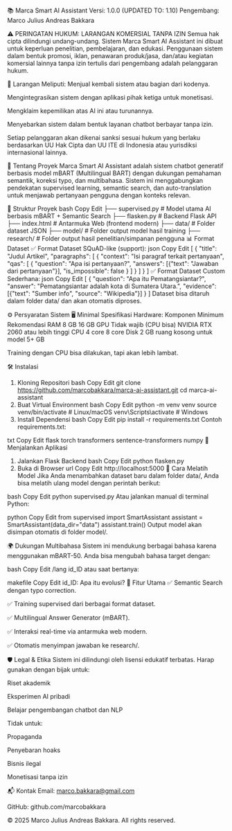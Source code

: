 📚 Marca Smart AI Assistant
Versi: 1.0.0 (UPDATED TO: 1.10)
Pengembang: Marco Julius Andreas Bakkara

⚠️ PERINGATAN HUKUM: LARANGAN KOMERSIAL TANPA IZIN
Semua hak cipta dilindungi undang-undang. Sistem Marca Smart AI Assistant ini dibuat untuk keperluan penelitian, pembelajaran, dan edukasi. Penggunaan sistem dalam bentuk promosi, iklan, penawaran produk/jasa, dan/atau kegiatan komersial lainnya tanpa izin tertulis dari pengembang adalah pelanggaran hukum.

🚫 Larangan Meliputi:
Menjual kembali sistem atau bagian dari kodenya.

Mengintegrasikan sistem dengan aplikasi pihak ketiga untuk monetisasi.

Mengklaim kepemilikan atas AI ini atau turunannya.

Menyebarkan sistem dalam bentuk layanan chatbot berbayar tanpa izin.

Setiap pelanggaran akan dikenai sanksi sesuai hukum yang berlaku berdasarkan UU Hak Cipta dan UU ITE di Indonesia atau yurisdiksi internasional lainnya.

🧠 Tentang Proyek
Marca Smart AI Assistant adalah sistem chatbot generatif berbasis model mBART (Multilingual BART) dengan dukungan pemahaman semantik, koreksi typo, dan multibahasa. Sistem ini menggabungkan pendekatan supervised learning, semantic search, dan auto-translation untuk menjawab pertanyaan pengguna dengan konteks relevan.

📂 Struktur Proyek
bash
Copy
Edit
├── supervised.py          # Model utama AI berbasis mBART + Semantic Search
├── flasken.py             # Backend Flask API
├── index.html             # Antarmuka Web (frontend modern)
├── data/                  # Folder dataset JSON
├── model/                 # Folder output model hasil training
├── research/              # Folder output hasil penelitian/simpanan pengguna
📊 Format Dataset
✅ Format Dataset SQuAD-like (support):
json
Copy
Edit
[
  {
    "title": "Judul Artikel",
    "paragraphs": [
      {
        "context": "Isi paragraf terkait pertanyaan",
        "qas": [
          {
            "question": "Apa isi pertanyaan?",
            "answers": [{"text": "Jawaban dari pertanyaan"}],
            "is_impossible": false
          }
        ]
      }
    ]
  }
]
✅ Format Dataset Custom Sederhana:
json
Copy
Edit
[
  {
    "question": "Apa itu Pematangsiantar?",
    "answer": "Pematangsiantar adalah kota di Sumatera Utara.",
    "evidence": [{"text": "Sumber info", "source": "Wikipedia"}]
  }
]
Dataset bisa ditaruh dalam folder data/ dan akan otomatis diproses.

⚙️ Persyaratan Sistem
🖥️ Minimal Spesifikasi Hardware:
Komponen	Minimum	Rekomendasi
RAM	8 GB	16 GB
GPU	Tidak wajib (CPU bisa)	NVIDIA RTX 2060 atau lebih tinggi
CPU	4 core	8 core
Disk	2 GB ruang kosong untuk model	5+ GB

Training dengan CPU bisa dilakukan, tapi akan lebih lambat.

🛠️ Instalasi
1. Kloning Repositori
bash
Copy
Edit
git clone https://github.com/marcobakkara/marca-ai-assistant.git
cd marca-ai-assistant
2. Buat Virtual Environment
bash
Copy
Edit
python -m venv venv
source venv/bin/activate  # Linux/macOS
venv\Scripts\activate     # Windows
3. Install Dependensi
bash
Copy
Edit
pip install -r requirements.txt
Contoh requirements.txt:

txt
Copy
Edit
flask
torch
transformers
sentence-transformers
numpy
🚀 Menjalankan Aplikasi
1. Jalankan Flask Backend
bash
Copy
Edit
python flasken.py
2. Buka di Browser
url
Copy
Edit
http://localhost:5000
🧪 Cara Melatih Model
Jika Anda menambahkan dataset baru dalam folder data/, Anda bisa melatih ulang model dengan perintah berikut:

bash
Copy
Edit
python supervised.py
Atau jalankan manual di terminal Python:

python
Copy
Edit
from supervised import SmartAssistant
assistant = SmartAssistant(data_dir="data")
assistant.train()
Output model akan disimpan otomatis di folder model/.

🌍 Dukungan Multibahasa
Sistem ini mendukung berbagai bahasa karena menggunakan mBART-50. Anda bisa mengubah bahasa target dengan:

bash
Copy
Edit
/lang id_ID
atau saat bertanya:

makefile
Copy
Edit
id_ID: Apa itu evolusi?
🧠 Fitur Utama
✅ Semantic Search dengan typo correction.

✅ Training supervised dari berbagai format dataset.

✅ Multilingual Answer Generator (mBART).

✅ Interaksi real-time via antarmuka web modern.

✅ Otomatis menyimpan jawaban ke research/.

🛡️ Legal & Etika
Sistem ini dilindungi oleh lisensi edukatif terbatas. Harap gunakan dengan bijak untuk:

Riset akademik

Eksperimen AI pribadi

Belajar pengembangan chatbot dan NLP

Tidak untuk:

Propaganda

Penyebaran hoaks

Bisnis ilegal

Monetisasi tanpa izin

📬 Kontak
Email: marco.bakkara@gmail.com

GitHub: github.com/marcobakkara

© 2025 Marco Julius Andreas Bakkara. All rights reserved.









